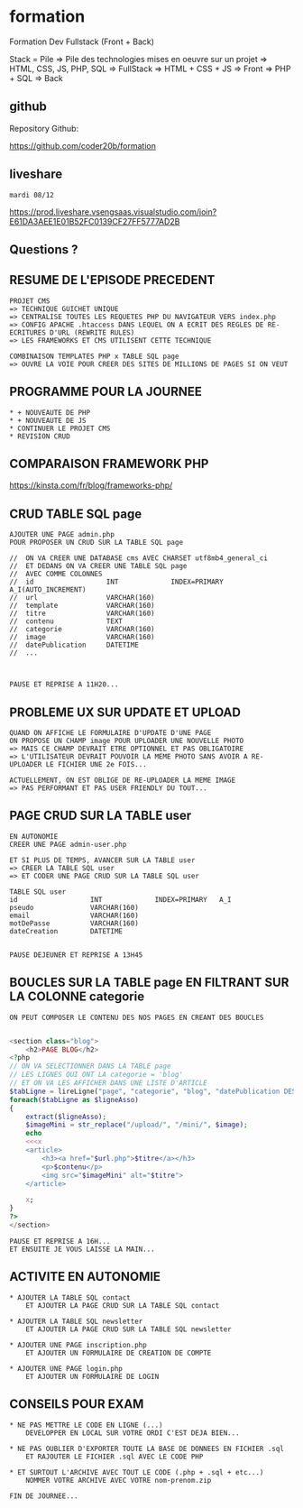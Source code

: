 # formation

Formation Dev Fullstack (Front + Back)

Stack = Pile
=> Pile des technologies mises en oeuvre sur un projet
=> HTML, CSS, JS, PHP, SQL  => FullStack
=> HTML + CSS + JS          => Front
=> PHP + SQL                => Back

## github

Repository Github:

https://github.com/coder20b/formation

## liveshare

    mardi 08/12

https://prod.liveshare.vsengsaas.visualstudio.com/join?E61DA3AEE1E01B52FC0139CF27FF5777AD2B

## Questions ?

## RESUME DE L'EPISODE PRECEDENT

    PROJET CMS
    => TECHNIQUE GUICHET UNIQUE
    => CENTRALISE TOUTES LES REQUETES PHP DU NAVIGATEUR VERS index.php
    => CONFIG APACHE .htaccess DANS LEQUEL ON A ECRIT DES REGLES DE RE-ECRITURES D'URL (REWRITE RULES)
    => LES FRAMEWORKS ET CMS UTILISENT CETTE TECHNIQUE

    COMBINAISON TEMPLATES PHP x TABLE SQL page
    => OUVRE LA VOIE POUR CREER DES SITES DE MILLIONS DE PAGES SI ON VEUT

## PROGRAMME POUR LA JOURNEE

    * + NOUVEAUTE DE PHP
    * + NOUVEAUTE DE JS
    * CONTINUER LE PROJET CMS
    * REVISION CRUD

## COMPARAISON FRAMEWORK PHP

https://kinsta.com/fr/blog/frameworks-php/


## CRUD TABLE SQL page


    AJOUTER UNE PAGE admin.php
    POUR PROPOSER UN CRUD SUR LA TABLE SQL page

    //  ON VA CREER UNE DATABASE cms AVEC CHARSET utf8mb4_general_ci
    //  ET DEDANS ON VA CREER UNE TABLE SQL page
    //  AVEC COMME COLONNES
    //  id                  INT             INDEX=PRIMARY   A_I(AUTO_INCREMENT)
    //  url                 VARCHAR(160)
    //  template            VARCHAR(160)
    //  titre               VARCHAR(160)
    //  contenu             TEXT
    //  categorie           VARCHAR(160)
    //  image               VARCHAR(160)
    //  datePublication     DATETIME
    //  ...



    PAUSE ET REPRISE A 11H20...

## PROBLEME UX SUR UPDATE ET UPLOAD


    QUAND ON AFFICHE LE FORMULAIRE D'UPDATE D'UNE PAGE
    ON PROPOSE UN CHAMP image POUR UPLOADER UNE NOUVELLE PHOTO
    => MAIS CE CHAMP DEVRAIT ETRE OPTIONNEL ET PAS OBLIGATOIRE
    => L'UTILISATEUR DEVRAIT POUVOIR LA MEME PHOTO SANS AVOIR A RE-UPLOADER LE FICHIER UNE 2e FOIS...

    ACTUELLEMENT, ON EST OBLIGE DE RE-UPLOADER LA MEME IMAGE
    => PAS PERFORMANT ET PAS USER FRIENDLY DU TOUT...


## PAGE CRUD SUR LA TABLE user

    EN AUTONOMIE
    CREER UNE PAGE admin-user.php
    
    ET SI PLUS DE TEMPS, AVANCER SUR LA TABLE user
    => CREER LA TABLE SQL user
    => ET CODER UNE PAGE CRUD SUR LA TABLE SQL user

    TABLE SQL user
    id                  INT             INDEX=PRIMARY   A_I
    pseudo              VARCHAR(160)
    email               VARCHAR(160)
    motDePasse          VARCHAR(160)
    dateCreation        DATETIME


    PAUSE DEJEUNER ET REPRISE A 13H45


## BOUCLES SUR LA TABLE page EN FILTRANT SUR LA COLONNE categorie

    ON PEUT COMPOSER LE CONTENU DES NOS PAGES EN CREANT DES BOUCLES

```php

<section class="blog">
    <h2>PAGE BLOG</h2>
<?php
// ON VA SELECTIONNER DANS LA TABLE page
// LES LIGNES QUI ONT LA categorie = 'blog'
// ET ON VA LES AFFICHER DANS UNE LISTE D'ARTICLE
$tabLigne = lireLigne("page", "categorie", "blog", "datePublication DESC");
foreach($tabLigne as $ligneAsso)
{
    extract($ligneAsso);
    $imageMini = str_replace("/upload/", "/mini/", $image);
    echo 
    <<<x
    <article>
        <h3><a href="$url.php">$titre</a></h3>
        <p>$contenu</p>
        <img src="$imageMini" alt="$titre">
    </article>

    x;
}
?>
</section>

```

    PAUSE ET REPRISE A 16H...
    ET ENSUITE JE VOUS LAISSE LA MAIN...

## ACTIVITE EN AUTONOMIE

    * AJOUTER LA TABLE SQL contact
        ET AJOUTER LA PAGE CRUD SUR LA TABLE SQL contact

    * AJOUTER LA TABLE SQL newsletter
        ET AJOUTER LA PAGE CRUD SUR LA TABLE SQL newsletter

    * AJOUTER UNE PAGE inscription.php
        ET AJOUTER UN FORMULAIRE DE CREATION DE COMPTE

    * AJOUTER UNE PAGE login.php
        ET AJOUTER UN FORMULAIRE DE LOGIN

## CONSEILS POUR EXAM

    * NE PAS METTRE LE CODE EN LIGNE (...)
        DEVELOPPER EN LOCAL SUR VOTRE ORDI C'EST DEJA BIEN...

    * NE PAS OUBLIER D'EXPORTER TOUTE LA BASE DE DONNEES EN FICHIER .sql
        ET RAJOUTER LE FICHIER .sql AVEC LE CODE PHP

    * ET SURTOUT L'ARCHIVE AVEC TOUT LE CODE (.php + .sql + etc...)
        NOMMER VOTRE ARCHIVE AVEC VOTRE nom-prenom.zip

    FIN DE JOURNEE...

    







































